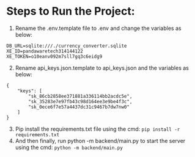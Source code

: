 # Steps to Run the Project:
1. Rename the .env.template file to .env and change the variables as below:
```
DB_URL=sqlite:///./currency_converter.sqlite
XE_ID=pandawaretech314144122
XE_TOKEN=o10eanv092m7sll7gq3c6eidg9
```

2. Rename api_keys.json.template to api_keys.json and the variables as below:
```
{
    "keys": [
        "sk_86cb2858ee371881a336114bb2acdc5e",
        "sk_35283e7e97fb43c98d164ee3e9be4f3c",
        "sk_0ece6f7e57a4437dc31c9467b7dw7nw0"
    ]
}
```
3. Pip install the requirements.txt file using the cmd:
```pip install -r requirements.txt```
4. And then finally, run python -m backend/main.py to start the server using the cmd:
```python -m backend/main.py```

